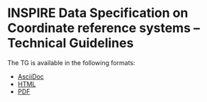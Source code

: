 # INSPIRE Data Specification on Coordinate reference systems – Technical Guidelines

The TG is available in the following formats:
* [AsciiDoc](dataspecification_rs.adoc)
* [HTML](dataspecification_rs.html)
* [PDF](dataspecification_rs.pdf)
